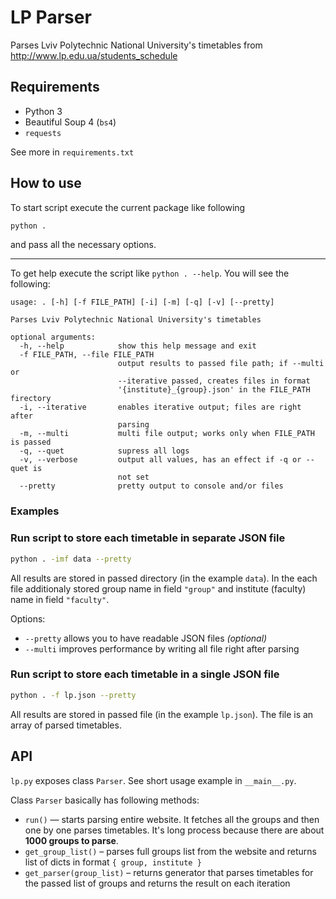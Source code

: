 # LP Parser

Parses Lviv Polytechnic National University's timetables from
http://www.lp.edu.ua/students_schedule

## Requirements

- Python 3
- Beautiful Soup 4 (`bs4`)
- `requests`

See more in `requirements.txt`

## How to use

To start script execute the current package like following

```sh
python .
```

and pass all the necessary options.

---

To get help execute the script like `python . --help`.
You will see the following:

```
usage: . [-h] [-f FILE_PATH] [-i] [-m] [-q] [-v] [--pretty]

Parses Lviv Polytechnic National University's timetables

optional arguments:
  -h, --help            show this help message and exit
  -f FILE_PATH, --file FILE_PATH
                        output results to passed file path; if --multi or
                        --iterative passed, creates files in format
                        '{institute}_{group}.json' in the FILE_PATH firectory
  -i, --iterative       enables iterative output; files are right after
                        parsing
  -m, --multi           multi file output; works only when FILE_PATH is passed
  -q, --quet            supress all logs
  -v, --verbose         output all values, has an effect if -q or --quet is
                        not set
  --pretty              pretty output to console and/or files
```

### Examples

### Run script to store each timetable in separate JSON file

```sh
python . -imf data --pretty
```

All results are stored in passed directory (in the example `data`).
In the each file additionaly stored group name in field `"group"` and
institute (faculty) name in field `"faculty"`.

Options:

- `--pretty` allows you to have readable JSON files _(optional)_
- `--multi` improves performance by writing all file right after parsing

### Run script to store each timetable in a single JSON file

```sh
python . -f lp.json --pretty
```

All results are stored in passed file (in the example `lp.json`).
The file is an array of parsed timetables.

## API

`lp.py` exposes class `Parser`. See short usage example in `__main__.py`.

Class `Parser` basically has following methods:

- `run()` — starts parsing entire website.
  It fetches all the groups and then one by one parses timetables.
  It's long process because there are about **1000 groups to parse**.
- `get_group_list()` – parses full groups list from the website and returns
  list of dicts in format `{ group, institute }`
- `get_parser(group_list)` – returns generator that parses timetables for the
  passed list of groups and returns the result on each iteration
